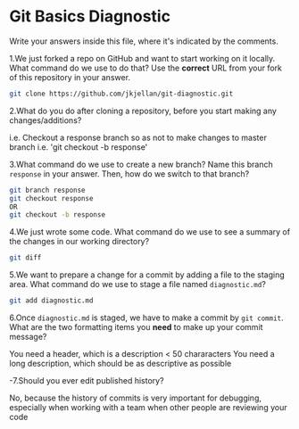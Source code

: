 # Git Basics Diagnostic

Write your answers inside this file, where it's indicated by the comments.

1.We just forked a repo on GitHub and want to start working on it locally.
What command do we use to do that? Use the **correct** URL from your fork of
this repository in your answer.

```sh
git clone https://github.com/jkjellan/git-diagnostic.git
```

2.What do you do after cloning a repository, before you start making any
changes/additions?

i.e.  Checkout a response branch so as not to make changes
to master branch i.e. 'git checkout -b response'

3.What command do we use to create a new branch? Name this branch `response`
    in your answer. Then, how do we switch to that branch?

```sh
git branch response
git checkout response
OR
git checkout -b response
```

4.We just wrote some code. What command do we use to see a summary of the
    changes in our working directory?

```sh
git diff

```

5.We want to prepare a change for a commit by adding a file to the staging
    area. What command do we use to stage a file named `diagnostic.md`?

```sh
git add diagnostic.md
```

6.Once `diagnostic.md` is staged, we have to make a commit by `git commit`.
What are the two formatting items you **need** to make up your commit message?

You need a header, which is a description < 50 chararacters
You need a long description, which should be as descriptive as possible

-7.Should you ever edit published history?

No, because the history of commits is very important for debugging,
especially when working with a team when other people are reviewing
your code
